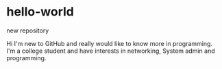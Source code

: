 # hello-world
new repository 


Hi I'm new to GitHub and really would like to know more in programming.
I'm a college student and have interests in networking, System admin and programming. 
